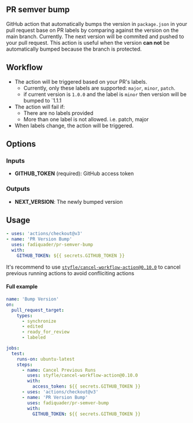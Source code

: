 ## PR semver bump
GitHub action that automatically bumps the version in `package.json` in your pull request base on PR labels by comparing against the version on the main branch.
Currently. The next version will be commited and pushed to your pull request.
This action is useful when the version **can not** be automatically bumped because the branch is protected.

## Workflow
* The action will be triggered based on your PR's labels.
  * Currently, only these labels are supported: `major`, `minor`, `patch`.
  * if current version is `1.0.0` and the label is `minor` then version will be bumped to `1.1.1
* The action will fail if:
  * There are no labels provided
  * More than one label is not allowed. i.e. patch, major
* When labels change, the action will be triggered.

## Options
### Inputs
* **GITHUB_TOKEN** (required): GitHub access token
### Outputs
* **NEXT_VERSION**: The newly bumped version

## Usage
```yaml
- uses: 'actions/checkout@v3'
- name: 'PR Version Bump'
  uses: fadiquader/pr-semver-bump
  with:
    GITHUB_TOKEN: ${{ secrets.GITHUB_TOKEN }}
```
It's recommend to use [`styfle/cancel-workflow-action@0.10.0`](https://github.com/marketplace/actions/cancel-workflow-action) to cancel previous running actions to avoid confliciting actions

#### Full example
```yaml
name: 'Bump Version'
on:
  pull_request_target:
    types:
      - synchronize
      - edited
      - ready_for_review
      - labeled

jobs:
  test:
    runs-on: ubuntu-latest
    steps:
      - name: Cancel Previous Runs
        uses: styfle/cancel-workflow-action@0.10.0
        with:
          access_token: ${{ secrets.GITHUB_TOKEN }}
      - uses: 'actions/checkout@v3'
      - name: 'PR Version Bump'
        uses: fadiquader/pr-semver-bump
        with:
          GITHUB_TOKEN: ${{ secrets.GITHUB_TOKEN }}

```
